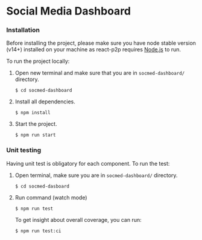 # Social Media Dashboard

### Installation

Before installing the project, please make sure you have node stable version (v14+) installed on your machine as react-p2p requires [Node.js](https://nodejs.org/) to run.

To run the project locally:

1. Open new terminal and make sure that you are in `socmed-dashboard/` directory.

   ```
   $ cd socmed-dashboard
   ```

2. Install all dependencies.

   ```
   $ npm install
   ```

3. Start the project.

   ```
   $ npm run start
   ```

### Unit testing

Having unit test is obligatory for each component. To run the test:

1. Open terminal, make sure you are in `socmed-dashboard/` directory.

   ```
   $ cd socmed-dasboard
   ```

2. Run command (watch mode)

   ```
   $ npm run test
   ```

   To get insight about overall coverage, you can run:

   ```
   $ npm run test:ci
   ```
